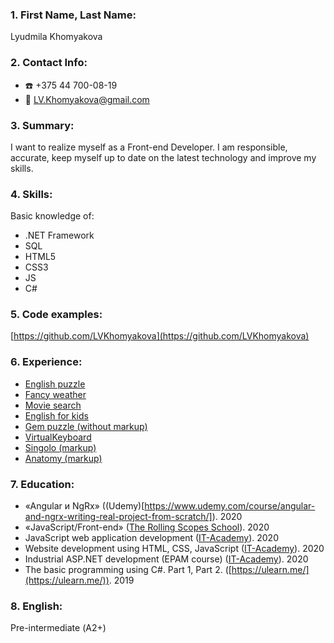 ### 1. First Name, Last Name:
Lyudmila Khomyakova
### 2. Contact Info:
- :phone: +375 44 700-08-19
- :e-mail: LV.Khomyakova@gmail.com

### 3. Summary:
I want to realize myself as a Front-end Developer. I am responsible, accurate, keep myself up to date on the latest technology and improve my skills.
### 4. Skills:
Basic knowledge of:
* .NET Framework
* SQL
* HTML5
* CSS3
* JS
* C#

### 5. Code examples:
[https://github.com/LVKhomyakova](https://github.com/LVKhomyakova)
  
### 6. Experience:
* [English puzzle](https://lvkhomyakova-english-puzzle.netlify.app/)
* [Fancy weather](https://lvkhomyakova-fancy-weather.netlify.app/)
* [Movie search](https://lvkhomyakova-movie-search.netlify.app/)
* [English for kids](https://lvkhomyakova-english-for-kids.netlify.app/)
* [Gem puzzle (without markup)](https://lvkhomyakova.github.io/gem-puzzle/)
* [VirtualKeyboard](https://lvkhomyakova.github.io/VirtualKeyboard/dist/)
* [Singolo (markup)](https://lvkhomyakova.github.io/singolo/)
* [Anatomy (markup)](https://github.com/LVKhomyakova/lvkhomyakova.github.io) 

### 7. Education:
* «Angular и NgRx» ((Udemy)[https://www.udemy.com/course/angular-and-ngrx-writing-real-project-from-scratch/]). 2020
* «JavaScript/Front-end» ([The Rolling Scopes School](https://rs.school/js/)). 2020
* JavaScript web application development ([IT-Academy](https://www.it-academy.by/course/front-end-developer/razrabotka-veb-prilozheniy-na-javascript/)). 2020
* Website development using HTML, CSS, JavaScript ([IT-Academy](https://www.it-academy.by/course/front-end-developer/fd1-razrabotka-veb-saytov-s-ispolzovaniem-html-css-i-javascript/)). 2020
* Industrial ASP.NET development (EPAM course) ([IT-Academy](https://www.it-academy.by/course/asp-net-developer/nd2-razrabotka-prilozheniy-na-asp-net/)). 2020
* The basic  programming  using C#. Part 1, Part 2. ([https://ulearn.me/](https://ulearn.me/)). 2019

### 8. English:
Pre-intermediate (А2+)
